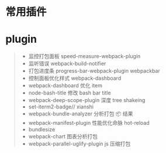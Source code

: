 # 常用插件

# plugin

> -   监控打包面板 speed-measure-webpack-plugin
> -   监听错误 webpack-build-notifier
> -   打包进度条 progress-bar-webpack-plugin webpackbar
> -   控制面板优化样式 webpack-dashboard
> -   webpack-dashboard 优化 item
> -   node-bash-title 修改 bash bar title
> -   webpack-deep-scope-plugin 深度 tree shakeing
> -   set-iterm2-badge// xianshi
> -   webpack-bundle-analyzer 分析打包 📦 结果
> -   webpack-manifest-plugin 性能优化命脉 hot-reload
> -   bundlesize
> -   webpack-chart 图表分析打包
> -   webpack-parallel-uglify-plugin js 压缩打包
